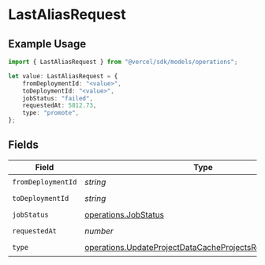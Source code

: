 # LastAliasRequest

## Example Usage

```typescript
import { LastAliasRequest } from "@vercel/sdk/models/operations";

let value: LastAliasRequest = {
    fromDeploymentId: "<value>",
    toDeploymentId: "<value>",
    jobStatus: "failed",
    requestedAt: 5812.73,
    type: "promote",
};
```

## Fields

| Field                                                                                                                                | Type                                                                                                                                 | Required                                                                                                                             | Description                                                                                                                          |
| ------------------------------------------------------------------------------------------------------------------------------------ | ------------------------------------------------------------------------------------------------------------------------------------ | ------------------------------------------------------------------------------------------------------------------------------------ | ------------------------------------------------------------------------------------------------------------------------------------ |
| `fromDeploymentId`                                                                                                                   | *string*                                                                                                                             | :heavy_check_mark:                                                                                                                   | N/A                                                                                                                                  |
| `toDeploymentId`                                                                                                                     | *string*                                                                                                                             | :heavy_check_mark:                                                                                                                   | N/A                                                                                                                                  |
| `jobStatus`                                                                                                                          | [operations.JobStatus](../../models/operations/jobstatus.md)                                                                         | :heavy_check_mark:                                                                                                                   | N/A                                                                                                                                  |
| `requestedAt`                                                                                                                        | *number*                                                                                                                             | :heavy_check_mark:                                                                                                                   | N/A                                                                                                                                  |
| `type`                                                                                                                               | [operations.UpdateProjectDataCacheProjectsResponse200Type](../../models/operations/updateprojectdatacacheprojectsresponse200type.md) | :heavy_check_mark:                                                                                                                   | N/A                                                                                                                                  |